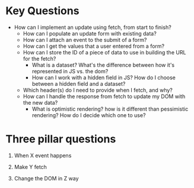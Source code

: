 # Key Questions
* How can I implement an update using fetch, from start to finish?
  * How can I populate an update form with existing data?
  * How can I attach an event to the submit of a form?
  * How can I get the values that a user entered from a form?
  * How can I store the ID of a piece of data to use in building the URL for the fetch?
    * What is a dataset? What's the difference between how it's represented in JS vs. the dom?
    * How can I work with a hidden field in JS? How do I choose between a hidden field and a dataset?
  * Which header(s) do I need to provide when I fetch, and why?
  * How can I handle the response from fetch to update my DOM with the new data?
    * What is optimistic rendering? how is it different than pessimistic rendering? How do I decide which one to use?


# Three pillar questions
1. When X event happens

2. Make Y fetch

3. Change the DOM in Z way
  

